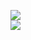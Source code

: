 [![](https://img.shields.io/badge/Made%20With-Github%20Spray-lightgrey.svg?style=for-the-badge&logo=github)](https://github.com/Annihil/github-spray#17361)  
[![](https://i.imgur.com/2DrTn0Z.gif)](https://github.com/Annihil/github-spray)